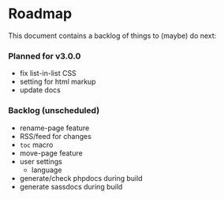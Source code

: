# Roadmap

This document contains a backlog of things to (maybe) do next:

### Planned for v3.0.0

* fix list-in-list CSS
* setting for html markup
* update docs

### Backlog (unscheduled)

* rename-page feature
* RSS/feed for changes
* `toc` macro
* move-page feature
* user settings
  * language
* generate/check phpdocs during build
* generate sassdocs during build

